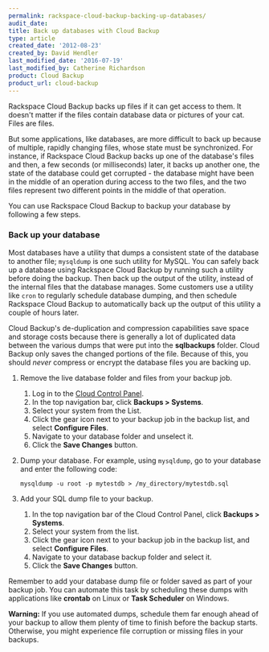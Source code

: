 ```yaml
---
permalink: rackspace-cloud-backup-backing-up-databases/
audit_date:
title: Back up databases with Cloud Backup
type: article
created_date: '2012-08-23'
created_by: David Hendler
last_modified_date: '2016-07-19'
last_modified_by: Catherine Richardson
product: Cloud Backup
product_url: cloud-backup
---
```


Rackspace Cloud Backup backs up files if it can get access to them. It
doesn't matter if the files contain database data or pictures of your
cat. Files are files.

But some applications, like databases, are more difficult to back up 
because of multiple, rapidly changing files, whose state must be 
synchronized. For instance, if Rackspace Cloud Backup backs up one of the
database's files and then, a few seconds (or milliseconds) later, it
backs up another one, the state of the database could get corrupted -
the database might have been in the middle of an operation during access
to the two files, and the two files represent two different points in
the middle of that operation.

You can use Rackspace Cloud Backup to backup your database by following
a few steps.

### Back up your database

Most databases have a utility that dumps a consistent state of the
database to another file; `mysqldump` is one such utility for MySQL. You
can safely back up a database using Rackspace Cloud Backup by running
such a utility before doing the backup. Then back up the output of
the utility, instead of the internal files that the database manages. Some
customers use a utility like `cron` to regularly schedule database
dumping, and then schedule Rackspace Cloud Backup to automatically back
up the output of this utility a couple of hours later.

Cloud Backup's de-duplication and compression capabilities save space and
storage costs because there is generally a lot of duplicated data
between the various dumps that were put into the **sqlbackups** folder.
Cloud Backup only saves the changed portions of the file. Because of this, 
you should *never* compress or encrypt the database files you are backing up.

1.  Remove the live database folder and files from your backup job.

    1.  Log in to the [Cloud Control Panel](https://mycloud.rackspace.com).
    2.  In the top navigation bar, click **Backups > Systems**.
    3.  Select your system from the List.
    4.  Click the gear icon next to your backup job in the backup list,
        and select **Configure Files**.
    5.  Navigate to your database folder and unselect it.
    6.  Click the **Save Changes** button.

2.  Dump your database. For example, using `mysqldump`, go to your
    database and enter the following code:

        mysqldump -u root -p mytestdb > /my_directory/mytestdb.sql

3.  Add your SQL dump file to your backup.

    1.  In the top navigation bar of the Cloud Control Panel, click
        **Backups > Systems**.
    2.  Select your system from the list.
    3.  Click the gear icon next to your backup job in the backup list,
        and select **Configure Files**.
    4.  Navigate to your database backup folder and select it.
    5.  Click the **Save Changes** button.

Remember to add your database dump file or folder saved as part of your
backup job. You can automate this task by scheduling these dumps with applications like **crontab** on Linux or **Task Scheduler** on Windows.

**Warning:** If you use automated dumps, schedule them far enough ahead of your backup to allow them plenty of time to finish before the backup starts. Otherwise, you might experience file corruption or missing files in your backups.
